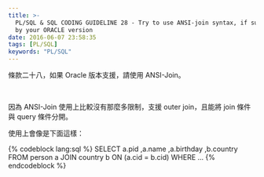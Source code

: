 ```yaml
---
title: >-
  PL/SQL & SQL CODING GUIDELINE 28 - Try to use ANSI-join syntax, if supported
  by your ORACLE version
date: 2016-06-07 23:58:35
tags: [PL/SQL]
keywords: "PL/SQL"
---
```


條款二十八，如果 Oracle 版本支援，請使用 ANSI-Join。  

<!-- More -->

<br/>


因為 ANSI-Join 使用上比較沒有那麼多限制，支援 outer join，且能將 join 條件與 query 條件分開。


使用上會像是下面這樣：  

{% codeblock lang:sql %}
SELECT 
    a.pid ,a.name ,a.birthday ,b.country 
FROM person a JOIN country b ON (a.cid = b.cid) 
WHERE …
{% endcodeblock %}
